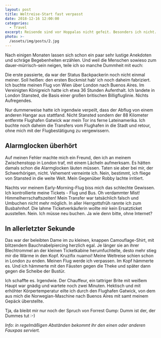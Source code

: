 ```yaml
---
layout: post
title: Weltreise-Start fast verpasst 
date: 2018-12-16 12:00:00
categories:
  - Travel
excerpt: Reisende sind vor Hoppalas nicht gefeit. Besonders ich nicht.
photo: >-
  /assets/img/posts/2.jpg
---
```


Nach einigen Monaten lassen sich schon ein paar sehr lustige Anekdoten und schräge Begebenheiten erzählen. Und weil die Menschen sowieso zum dauer-mürrisch-sein neigen, teile ich so manche Dummheit mit euch:

Die erste passierte, da war der Status Backpackerin noch nicht einmal meiner. Soll heißen: den ersten Bockmist hab’ ich noch daheim fabriziert. Ich buchte meinen Flug von Wien über London nach Buenos Aires. Im Vereinigten Königreich hatte ich etwa 36 Stunden Aufenthalt. Ich landete in London Stansted, die Basis einer großen britischen Billigfluglinie. Nichts Aufregendes. 

Nur dummerweise hatte ich irgendwie verpeilt, dass der Abflug von einem anderen Hangar aus stattfand. Nicht Stansted sondern der 88 Kilometer entfernte Flughafen Gatwick war mein Tor ins ferne Lateinamerika. Ich buchte noch daheim die Transfers vom Flughafen in die Stadt und retour, ohne mich mit der Flugbestätigung zu vergewissern. 

## Alarmglocken überhört

Auf meinen Fehler machte mich ein Freund, den ich an meinem Zwischenstopp in London traf, mit einem Lächeln aufmerksam. Es hätten damals schon die Alarmglocken läuten müssen. Taten sie aber bei mir, der Schwerhörigen, nicht. Vehement verneinte ich. Nein, bestimmt, ich fliege von Stansted in die weite Welt. Mein Gegenüber Robby lachte irritiert. 

Nachts vor meinem Early-Morning-Flug biss mich das schlechte Gewissen. Ich kontrollierte meine Tickets - Flug und Bus. Oh verdammter Mist! Himmelherrschaftszeiten! Mein Transfer war tatsächlich falsch und Umbuchen nicht mehr möglich. In aller Herrgottsfrüh rannte ich zum Busbahnhof. Die lahme Ticketverkäuferin wollte mir kein Ersatzticket ausstellen. Nein. Ich müsse neu buchen. Ja wie denn bitte, ohne Internet?

## In allerletzter Sekunde

Das war der beleibten Dame im zu kleinen, knappen Camouflage-Shirt, mit blitzendem Bauchnabelpiercing herzlich egal. Je länger sie an ihrer Blechtrommel an der kleinen Ticketkabine herumfuchtelte, desto mehr stieg mir die Wärme in den Kopf. Kruzifix nuamoi! Meine Weltreise schien schon in London zu enden. Meinen Flug werde ich verpassen. Im Kopf hämmerte es. Und ich hämmerte mit den Fäusten gegen die Theke und später dann gegen die Scheibe der Bustür. 

Ich schaffte es. Irgendwie. Der Chauffeur, ein tattriger Brite mit weißem Haupt war gnädig und wartete noch zwei Minuten. Hektisch und mit erhöhter Körpertemperatur eilte ich durch den Flughafen Gatwick, von dem aus mich die Norwegian-Maschine nach Buenos Aires mit samt meinem Gepäck überstellte. 

Tja, da bleibt mir nur noch der Spruch von Forrest Gump: Dumm ist der, der Dummes tut :-)

*Info: in regelmäßigen Abständen bekommt ihr den einen oder anderen Fauxpas serviert.*
